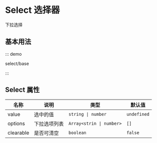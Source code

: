 # Select 选择器

下拉选择

## 基本用法

::: demo

select/base

:::

## Select 属性

| 名称      | 说明         | 类型                     | 默认值      |
| --------- | ------------ | ------------------------ | ----------- |
| value     | 选中的值     | `string \| number`       | `undefined` |
| options   | 下拉选项列表 | `Array<strin \| number>` | `[]`        |
| clearable | 是否可清空   | `boolean`                | `false`     |



<script setup lang="ts">
import SelectBase from '../examples/select/base.vue'
</script>

